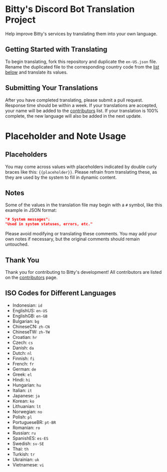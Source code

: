 # Bitty's Discord Bot Translation Project
Help improve Bitty's services by translating them into your own language.

## Getting Started with Translating
To begin translating, fork this repository and duplicate the `en-US.json` file. Rename the duplicated file to the corresponding country code from the [list below](https://github.com/Bitty-cf/translations/blob/main/discord/README.md#iso-codes-for-different-languages) and translate its values.

## Submitting Your Translations
After you have completed translating, please submit a pull request. Response time should be within a week. If your translations are accepted, your name will be added to the [contributors](https://github.com/Bitty-cf/Translations/graphs/contributors) list. If your translation is 100% complete, the new language will also be added in the next update.

# Placeholder and Note Usage
## Placeholders
You may come across values with placeholders indicated by double curly braces like this: `{{placeholder}}`. Please refrain from translating these, as they are used by the system to fill in dynamic content.

## Notes
Some of the values in the translation file may begin with a `#` symbol, like this example in JSON format:

```json
"# System messages":
"Used in system statuses, errors, etc."
```

Please avoid modifying or translating these comments. You may add your own notes if necessary, but the original comments should remain untouched.

## Thank You
Thank you for contributing to Bitty's development! All contributors are listed on the [contributors](https://github.com/Bitty-cf/Translations/graphs/contributors) page.

## ISO Codes for Different Languages
- Indonesian: `id`<br>
- EnglishUS: `en-US`<br>
- EnglishGB: `en-GB`<br>
- Bulgarian: `bg`<br>
- ChineseCN: `zh-CN`<br>
- ChineseTW: `zh-TW`<br>
- Croatian: `hr`<br>
- Czech: `cs`<br>
- Danish: `da`<br>
- Dutch: `nl`<br>
- Finnish: `fi`<br>
- French: `fr`<br>
- German: `de`<br>
- Greek: `el`<br>
- Hindi: `hi`<br>
- Hungarian: `hu`<br>
- Italian: `it`<br>
- Japanese: `ja`<br>
- Korean: `ko`<br>
- Lithuanian: `lt`<br>
- Norwegian: `no`<br>
- Polish: `pl`<br>
- PortugueseBR: `pt-BR`<br>
- Romanian: `ro`<br>
- Russian: `ru`<br>
- SpanishES: `es-ES`<br>
- Swedish: `sv-SE`<br>
- Thai: `th`<br>
- Turkish: `tr`<br>
- Ukrainian: `uk`<br>
- Vietnamese: `vi`<br>

